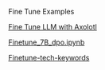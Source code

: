 Fine Tune Examples

[Fine Tune LLM with Axolotl](https://github.com/andysingal/llm-course/blob/main/llama_finetune/Fine_tune_LLMs_with_Axolotl.ipynb)

[Finetune_7B_dpo.ipynb](https://github.com/andysingal/llm-course/blob/main/llama_finetune/Finetune_7B_dpo.ipynb)

[Finetune-tech-keywords](https://github.com/andysingal/llm-course/blob/main/llama_finetune/finetune_tech_keywords.ipynb)
